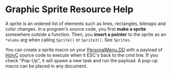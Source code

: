 # Graphic Sprite Resource Help

A sprite is an ordered list of elements such as lines, rectangles, bitmaps and color changes. In a program's source code, you first **make a sprite** somewhere outside a function. Then, you **insert a pointer** to the sprite as an `*elems` arg when calling `Sprite()` or `Sprite3()`. See `Sprites`.

You can create a sprite macro on your [PersonalMenu.DD](~/PersonalMenu.DD) with a payload of [HolyC](./HolyC.md) source code to execute when it ESC's back to the cmd line. If you check "Pop-Up", it will spawn a new task and run the payload. A pop-up macro can be placed in any document.
